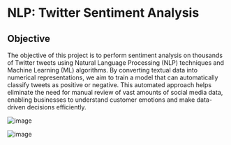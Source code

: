 # NLP: Twitter Sentiment Analysis 

## Objective
The objective of this project is to perform sentiment analysis on thousands of Twitter tweets using Natural Language Processing (NLP) techniques and Machine Learning (ML) algorithms. By converting textual data into numerical representations, we aim to train a model that can automatically classify tweets as positive or negative. This automated approach helps eliminate the need for manual review of vast amounts of social media data, enabling businesses to understand customer emotions and make data-driven decisions efficiently.

![image](https://github.com/user-attachments/assets/90351320-3e39-48a3-834c-ac39487ae647)


![image](https://github.com/user-attachments/assets/52fe87c6-92bf-41e2-b827-2b5facee93df)


